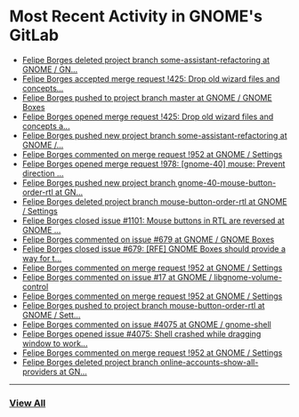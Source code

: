# Most Recent Activity in GNOME's GitLab

<!-- BLOG-POST-LIST:START -->
- [Felipe Borges deleted project branch some-assistant-refactoring at GNOME / GN...](https://gitlab.gnome.org/GNOME/gnome-boxes/-/commits/some-assistant-refactoring)
- [Felipe Borges accepted merge request !425: Drop old wizard files and concepts...](https://gitlab.gnome.org/GNOME/gnome-boxes/-/merge_requests/425)
- [Felipe Borges pushed to project branch master at GNOME / GNOME Boxes](https://gitlab.gnome.org/GNOME/gnome-boxes/-/compare/07e5365ba63e311a76c39b439ba1fe6a4fb93dc6...75297aa2961ce7b23fd65bed6db0a9d96394642e)
- [Felipe Borges opened merge request !425: Drop old wizard files and concepts a...](https://gitlab.gnome.org/GNOME/gnome-boxes/-/merge_requests/425)
- [Felipe Borges pushed new project branch some-assistant-refactoring at GNOME /...](https://gitlab.gnome.org/GNOME/gnome-boxes/-/commits/some-assistant-refactoring)
- [Felipe Borges commented on merge request !952 at GNOME / Settings](https://gitlab.gnome.org/GNOME/gnome-control-center/-/merge_requests/952#note_1081525)
- [Felipe Borges opened merge request !978: [gnome-40] mouse: Prevent direction ...](https://gitlab.gnome.org/GNOME/gnome-control-center/-/merge_requests/978)
- [Felipe Borges pushed new project branch gnome-40-mouse-button-order-rtl at GN...](https://gitlab.gnome.org/GNOME/gnome-control-center/-/commits/gnome-40-mouse-button-order-rtl)
- [Felipe Borges deleted project branch mouse-button-order-rtl at GNOME / Settings](https://gitlab.gnome.org/GNOME/gnome-control-center/-/commits/mouse-button-order-rtl)
- [Felipe Borges closed issue #1101: Mouse buttons in RTL are reversed at GNOME ...](https://gitlab.gnome.org/GNOME/gnome-control-center/-/issues/1101)
- [Felipe Borges commented on issue #679 at GNOME / GNOME Boxes](https://gitlab.gnome.org/GNOME/gnome-boxes/-/issues/679#note_1081405)
- [Felipe Borges closed issue #679: [RFE] GNOME Boxes should provide a way for t...](https://gitlab.gnome.org/GNOME/gnome-boxes/-/issues/679)
- [Felipe Borges commented on merge request !952 at GNOME / Settings](https://gitlab.gnome.org/GNOME/gnome-control-center/-/merge_requests/952#note_1081403)
- [Felipe Borges commented on issue #17 at GNOME / libgnome-volume-control](https://gitlab.gnome.org/GNOME/libgnome-volume-control/-/issues/17#note_1081368)
- [Felipe Borges commented on merge request !952 at GNOME / Settings](https://gitlab.gnome.org/GNOME/gnome-control-center/-/merge_requests/952#note_1081207)
- [Felipe Borges pushed to project branch mouse-button-order-rtl at GNOME / Sett...](https://gitlab.gnome.org/GNOME/gnome-control-center/-/compare/4606bd9ebe09481cf686228dfbc08e1e6a20f2ae...d980e0ffeedf84828c3dd256e0fa86ccf2b62a29)
- [Felipe Borges commented on issue #4075 at GNOME / gnome-shell](https://gitlab.gnome.org/GNOME/gnome-shell/-/issues/4075#note_1078077)
- [Felipe Borges opened issue #4075: Shell crashed while dragging window to work...](https://gitlab.gnome.org/GNOME/gnome-shell/-/issues/4075)
- [Felipe Borges commented on merge request !952 at GNOME / Settings](https://gitlab.gnome.org/GNOME/gnome-control-center/-/merge_requests/952#note_1077152)
- [Felipe Borges deleted project branch online-accounts-show-all-providers at GN...](https://gitlab.gnome.org/GNOME/gnome-control-center/-/commits/online-accounts-show-all-providers)
<!-- BLOG-POST-LIST:END -->

___

### [View All](https://gitlab.gnome.org/users/felipeborges/activity)

